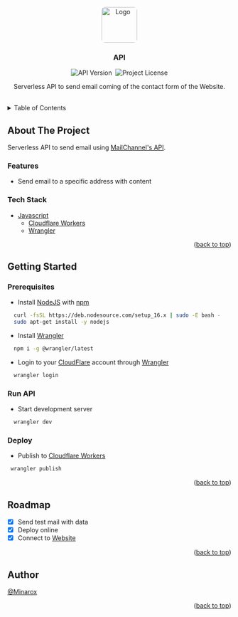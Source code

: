 <div id="top"></div>
<br />

<div align="center">
<a href="https://github.com/Minarox/API">
    <img src="https://avatars.githubusercontent.com/u/81223933?s=80" alt="Logo" width="auto" height="80" style="border-radius: 8px">
</a>

<h3 align="center">API</h3>

![API Version](https://img.shields.io/badge/Version-1.0.0-blue)&nbsp;
![Project License](https://img.shields.io/badge/License-MIT-green)

  <p align="center">
    Serverless API to send email coming of the contact form of the Website.
  </p>
</div>
<br />

<details>
  <summary>Table of Contents</summary>
  <ol>
    <li>
      <a href="#about-the-project">About The Project</a>
      <ul>
        <li><a href="#features">Features</a></li>
        <li><a href="#tech-stack">Tech Stack</a></li>
      </ul>
    </li>
    <li>
      <a href="#getting-started">Getting Started</a>
      <ul>
        <li><a href="#prerequisites">Prerequisites</a></li>
        <li><a href="#run-api">Run API</a></li>
        <li><a href="#deploy">Deploy</a></li>
      </ul>
    </li>
    <li><a href="#roadmap">Roadmap</a></li>
    <li><a href="#author">Author</a></li>
  </ol>
</details>

## About The Project

Serverless API to send email using [MailChannel's API](https://www.mailchannels.com/).

### Features

- Send email to a specific address with content

### Tech Stack

- [Javascript](https://www.javascript.com/)
    - [Cloudflare Workers](https://workers.cloudflare.com/)
    - [Wrangler](https://developers.cloudflare.com/workers/wrangler/)

<p align="right">(<a href="#top">back to top</a>)</p>

## Getting Started

### Prerequisites

- Install [NodeJS](https://nodejs.org/) with [npm](https://www.npmjs.com/)

```bash
  curl -fsSL https://deb.nodesource.com/setup_16.x | sudo -E bash -
  sudo apt-get install -y nodejs
```

- Install [Wrangler](https://developers.cloudflare.com/workers/wrangler/)

```bash
  npm i -g @wrangler/latest
```

- Login to your [CloudFlare](https://cloudflare.com/) account through [Wrangler](https://developers.cloudflare.com/workers/wrangler/)
````bash
  wrangler login
````

### Run API
- Start development server
````bash
  wrangler dev
````

### Deploy
- Publish to [Cloudflare Workers](https://workers.cloudflare.com/)
````bash
 wrangler publish
````

<p align="right">(<a href="#top">back to top</a>)</p>

## Roadmap

- [x] Send test mail with data
- [x] Deploy online
- [x] Connect to [Website](https://github.com/LaFeeDesCailloux/Website)

<p align="right">(<a href="#top">back to top</a>)</p>

## Author

[@Minarox](https://www.github.com/Minarox)

<p align="right">(<a href="#top">back to top</a>)</p>

